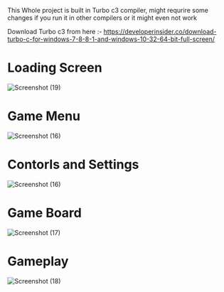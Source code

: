 This Whole project is built in Turbo c3 compiler, might requrire some changes if you run it in other compilers or it might even not work

Download Turbo c3 from here :- https://developerinsider.co/download-turbo-c-for-windows-7-8-8-1-and-windows-10-32-64-bit-full-screen/


# Loading Screen
![Screenshot (19)](https://user-images.githubusercontent.com/122479676/222082298-82e5ed4d-f67c-4eb2-9130-a157ca6bf64d.png)

# Game Menu
![Screenshot (16)](https://user-images.githubusercontent.com/122479676/222082341-34cebaaa-6236-4656-b4b7-2ebbbd9c992f.png)

# Contorls and Settings
![Screenshot (16)](https://user-images.githubusercontent.com/122479676/222082382-e965659f-cd85-420f-9a10-e98bb260f2af.png)

# Game Board
![Screenshot (17)](https://user-images.githubusercontent.com/122479676/222082420-da920102-2198-4bba-9b17-680cd507fd41.png)

# Gameplay
![Screenshot (18)](https://user-images.githubusercontent.com/122479676/222082450-86523ce9-4afe-4519-9750-6d5e14a9581f.png)
